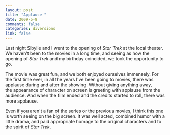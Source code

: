 ```yaml
--- 
layout: post
title: "Applause "
date: 2009-5-8
comments: false
categories: diversions
link: false
---
```

Last night Sibylle and I went to the opening of <em>Star Trek</em> at the local theater. We haven't been to the movies in a long time, and seeing as how the opening of <em>Star Trek</em> and my birthday coincided, we took the opportunity to go.

The movie was great fun, and we both enjoyed ourselves immensely. For the first time ever, in all the years I've been going to movies, there was applause during and after the showing. Without giving anything away, the appearance of character on screen is greeting with applause from the audience. And when the film ended and the credits started to roll, there was more applause.

Even if you aren't a fan of the series or the previous movies, I think this one is worth seeing on the big screen. It was well acted, combined humor with a little drama, and paid appropriate homage to the original characters and to the spirit of <em>Star Trek</em>.
